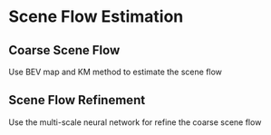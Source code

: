 # Scene Flow Estimation

## Coarse Scene Flow 
Use BEV map and KM method to estimate the scene flow 


## Scene Flow Refinement
Use the multi-scale neural network for refine the coarse scene flow